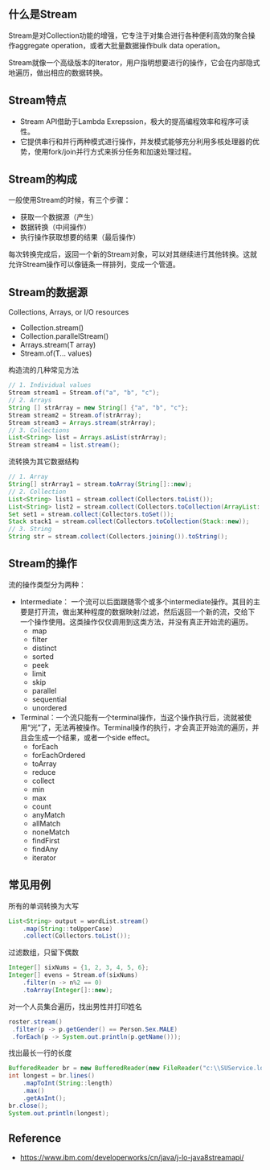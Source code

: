 ## 什么是Stream

Stream是对Collection功能的增强，它专注于对集合进行各种便利高效的聚合操作aggregate operation，或者大批量数据操作bulk data operation。

Stream就像一个高级版本的Iterator，用户指明想要进行的操作，它会在内部隐式地遍历，做出相应的数据转换。

## Stream特点

- Stream API借助于Lambda Exrepssion，极大的提高编程效率和程序可读性。
- 它提供串行和并行两种模式进行操作，并发模式能够充分利用多核处理器的优势，使用fork/join并行方式来拆分任务和加速处理过程。

## Stream的构成

一般使用Stream的时候，有三个步骤：

- 获取一个数据源（产生）
- 数据转换（中间操作）
- 执行操作获取想要的结果（最后操作）

每次转换完成后，返回一个新的Stream对象，可以对其继续进行其他转换。这就允许Stream操作可以像链条一样排列，变成一个管道。

## Stream的数据源

Collections, Arrays, or I/O resources
- Collection.stream()
- Collection.parallelStream()
- Arrays.stream(T array)
- Stream.of(T... values)

构造流的几种常见方法
~~~ java
// 1. Individual values
Stream stream1 = Stream.of("a", "b", "c");
// 2. Arrays
String [] strArray = new String[] {"a", "b", "c"};
Stream stream2 = Stream.of(strArray);
Stream stream3 = Arrays.stream(strArray);
// 3. Collections
List<String> list = Arrays.asList(strArray);
Stream stream4 = list.stream();
~~~

流转换为其它数据结构
~~~ java
// 1. Array
String[] strArray1 = stream.toArray(String[]::new);
// 2. Collection
List<String> list1 = stream.collect(Collectors.toList());
List<String> list2 = stream.collect(Collectors.toCollection(ArrayList::new));
Set set1 = stream.collect(Collectors.toSet());
Stack stack1 = stream.collect(Collectors.toCollection(Stack::new));
// 3. String
String str = stream.collect(Collectors.joining()).toString();
~~~

## Stream的操作

流的操作类型分为两种：
- Intermediate： 一个流可以后面跟随零个或多个intermediate操作。其目的主要是打开流，做出某种程度的数据映射/过滤，然后返回一个新的流，交给下一个操作使用。这类操作仅仅调用到这类方法，并没有真正开始流的遍历。
  - map
  - filter
  - distinct
  - sorted
  - peek
  - limit
  - skip
  - parallel
  - sequential
  - unordered
- Terminal：一个流只能有一个terminal操作，当这个操作执行后，流就被使用“光”了，无法再被操作。Terminal操作的执行，才会真正开始流的遍历，并且会生成一个结果，或者一个side effect。
  - forEach
  - forEachOrdered
  - toArray
  - reduce
  - collect
  - min
  - max
  - count
  - anyMatch
  - allMatch
  - noneMatch
  - findFirst
  - findAny
  - iterator

## 常见用例

所有的单词转换为大写
~~~ java
List<String> output = wordList.stream()
	.map(String::toUpperCase)
	.collect(Collectors.toList());
~~~

过滤数组，只留下偶数
~~~ java
Integer[] sixNums = {1, 2, 3, 4, 5, 6};
Integer[] evens = Stream.of(sixNums)
	.filter(n -> n%2 == 0)
	.toArray(Integer[]::new);
~~~


对一个人员集合遍历，找出男性并打印姓名
~~~ java
roster.stream()
 .filter(p -> p.getGender() == Person.Sex.MALE)
 .forEach(p -> System.out.println(p.getName()));
~~~

找出最长一行的长度
~~~ java
BufferedReader br = new BufferedReader(new FileReader("c:\\SUService.log"));
int longest = br.lines()
	.mapToInt(String::length)
	.max()
	.getAsInt();
br.close();
System.out.println(longest);
~~~

## Reference

- <https://www.ibm.com/developerworks/cn/java/j-lo-java8streamapi/>
